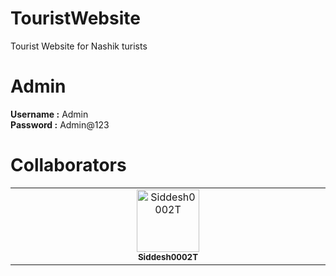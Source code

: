 # TouristWebsite
Tourist Website for Nashik turists 

# Admin 
<b>Username :</b> Admin <br>
<b>Password :</b> Admin@123

# Collaborators
<table>
 <tbody>
  <tr>
  <td align="center" valign="top" width="14.28%"><!--a href="https://github.com/Siddesh0002T"--><img src="https://avatars.githubusercontent.com/u/94625517?s=96&v=4" width="100px;" alt="Siddesh0002T"/><br /><sub><b>Siddesh0002T</b></sub><!--a--></td>
  </tr>
 </tbody>
</table>
